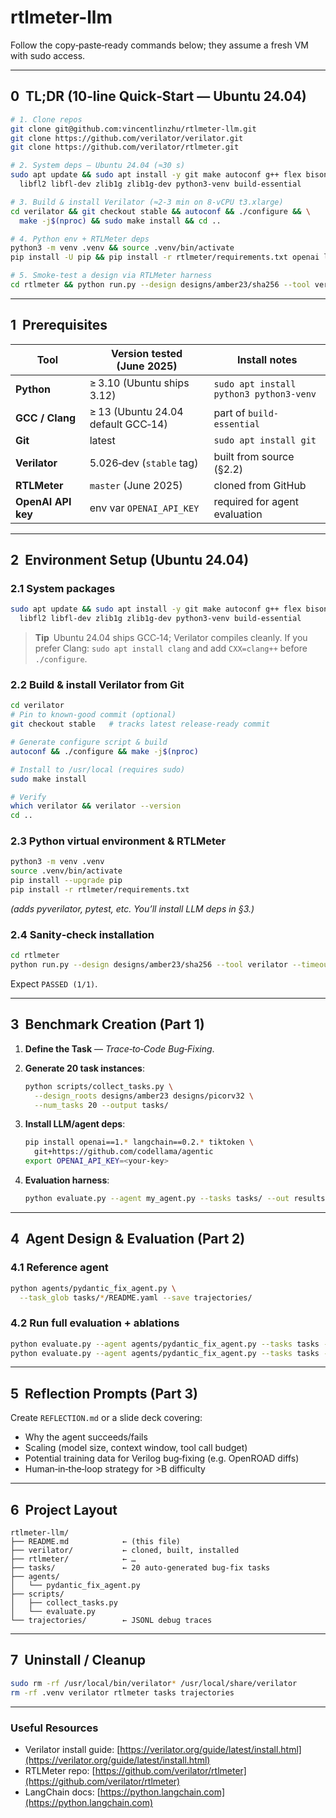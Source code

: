 # rtlmeter-llm

Follow the copy‑paste‑ready commands below; they assume a fresh VM with sudo access.

---

## 0  TL;DR (10‑line Quick‑Start — Ubuntu 24.04)

```bash
# 1. Clone repos
git clone git@github.com:vincentlinzhu/rtlmeter-llm.git
git clone https://github.com/verilator/verilator.git
git clone https://github.com/verilator/rtlmeter.git

# 2. System deps — Ubuntu 24.04 (≈30 s)
sudo apt update && sudo apt install -y git make autoconf g++ flex bison \
  libfl2 libfl-dev zlib1g zlib1g-dev python3-venv build-essential

# 3. Build & install Verilator (≈2‑3 min on 8‑vCPU t3.xlarge)
cd verilator && git checkout stable && autoconf && ./configure && \
  make -j$(nproc) && sudo make install && cd ..

# 4. Python env + RTLMeter deps
python3 -m venv .venv && source .venv/bin/activate
pip install -U pip && pip install -r rtlmeter/requirements.txt openai langchain[all] pandas jinja2 rich

# 5. Smoke‑test a design via RTLMeter harness
cd rtlmeter && python run.py --design designs/amber23/sha256 --tool verilator
```

---

## 1  Prerequisites

| Tool               | Version tested (June 2025)         | Install notes                           |
| ------------------ | ---------------------------------- | --------------------------------------- |
| **Python**         | ≥ 3.10 (Ubuntu ships 3.12)         | `sudo apt install python3 python3-venv` |
| **GCC / Clang**    | ≥ 13 (Ubuntu 24.04 default GCC‑14) | part of `build-essential`               |
| **Git**            | latest                             | `sudo apt install git`                  |
| **Verilator**      | 5.026‑dev (`stable` tag)           | built from source (§2.2)                |
| **RTLMeter**       | `master` (June 2025)               | cloned from GitHub                      |
| **OpenAI API key** | env var `OPENAI_API_KEY`           | required for agent evaluation           |

---

## 2  Environment Setup (Ubuntu 24.04)

### 2.1 System packages

```bash
sudo apt update && sudo apt install -y git make autoconf g++ flex bison \
  libfl2 libfl-dev zlib1g zlib1g-dev python3-venv build-essential
```

> **Tip** Ubuntu 24.04 ships GCC‑14; Verilator compiles cleanly. If you prefer Clang:
> `sudo apt install clang` and add `CXX=clang++` before `./configure`.

### 2.2 Build & install Verilator from Git

```bash
cd verilator
# Pin to known‑good commit (optional)
git checkout stable   # tracks latest release‑ready commit

# Generate configure script & build
autoconf && ./configure && make -j$(nproc)

# Install to /usr/local (requires sudo)
sudo make install

# Verify
which verilator && verilator --version
cd ..
```

### 2.3 Python virtual environment & RTLMeter

```bash
python3 -m venv .venv
source .venv/bin/activate
pip install --upgrade pip
pip install -r rtlmeter/requirements.txt
```

*(adds pyverilator, pytest, etc.  You’ll install LLM deps in §3.)*

### 2.4 Sanity‑check installation

```bash
cd rtlmeter
python run.py --design designs/amber23/sha256 --tool verilator --timeout 60
```

Expect `PASSED (1/1)`.

---

## 3  Benchmark Creation (Part 1)

1. **Define the Task** — *Trace‑to‑Code Bug‑Fixing*.
2. **Generate 20 task instances**:

   ```bash
   python scripts/collect_tasks.py \
     --design_roots designs/amber23 designs/picorv32 \
     --num_tasks 20 --output tasks/
   ```
3. **Install LLM/agent deps**:

   ```bash
   pip install openai==1.* langchain==0.2.* tiktoken \
     git+https://github.com/codellama/agentic
   export OPENAI_API_KEY=<your-key>
   ```
4. **Evaluation harness**:

   ```bash
   python evaluate.py --agent my_agent.py --tasks tasks/ --out results.json
   ```

---

## 4  Agent Design & Evaluation (Part 2)

### 4.1 Reference agent

```bash
python agents/pydantic_fix_agent.py \
  --task_glob tasks/*/README.yaml --save trajectories/
```

### 4.2 Run full evaluation + ablations

```bash
python evaluate.py --agent agents/pydantic_fix_agent.py --tasks tasks --out results.json
python evaluate.py --agent agents/pydantic_fix_agent.py --tasks tasks --out results_toolonly.json --no_self_refine
```

---

## 5  Reflection Prompts (Part 3)

Create `REFLECTION.md` or a slide deck covering:

* Why the agent succeeds/fails
* Scaling (model size, context window, tool call budget)
* Potential training data for Verilog bug‑fixing (e.g. OpenROAD diffs)
* Human‑in‑the‑loop strategy for >B difficulty

---

## 6  Project Layout

```
rtlmeter-llm/
├── README.md            ← (this file)
├── verilator/           ← cloned, built, installed
├── rtlmeter/            ← …
├── tasks/               ← 20 auto‑generated bug‑fix tasks
├── agents/
│   └── pydantic_fix_agent.py
├── scripts/
│   ├── collect_tasks.py
│   └── evaluate.py
└── trajectories/        ← JSONL debug traces
```

---

## 7  Uninstall / Cleanup

```bash
sudo rm -rf /usr/local/bin/verilator* /usr/local/share/verilator
rm -rf .venv verilator rtlmeter tasks trajectories
```

---

### Useful Resources

* Verilator install guide: [https://verilator.org/guide/latest/install.html](https://verilator.org/guide/latest/install.html)
* RTLMeter repo: [https://github.com/verilator/rtlmeter](https://github.com/verilator/rtlmeter)
* LangChain docs: [https://python.langchain.com](https://python.langchain.com)
